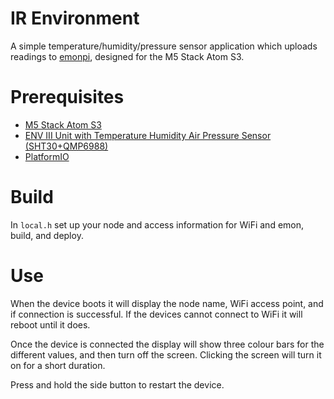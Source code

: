 # IR Environment
A simple temperature/humidity/pressure sensor application which uploads readings to [emonpi](https://openenergymonitor.org/), designed for the M5 Stack Atom S3.

# Prerequisites
- [M5 Stack Atom S3](https://docs.m5stack.com/en/core/AtomS3)
- [ENV III Unit with Temperature Humidity Air Pressure Sensor (SHT30+QMP6988)](https://shop.m5stack.com/products/env-iii-unit-with-temperature-humidity-air-pressure-sensor-sht30-qmp6988)
- [PlatformIO](https://platformio.org/)

# Build
In `local.h` set up your node and access information for WiFi and emon, build, and deploy.

# Use
When the device boots it will display the node name, WiFi access point, and if connection is successful. If the devices cannot connect to WiFi it will reboot until it does.

Once the device is connected the display will show three colour bars for the different values, and then turn off the screen. Clicking the screen will turn it on for a short duration.

Press and hold the side button to restart the device.
